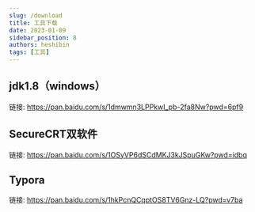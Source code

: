 ```yaml
---
slug: /download
title: 工具下载
date: 2023-01-09
sidebar_position: 8
authors: heshibin
tags: [工具]
---
```


## jdk1.8（windows）
链接: https://pan.baidu.com/s/1dmwmn3LPPkwI_pb-2fa8Nw?pwd=6pf9

## SecureCRT双软件
链接: https://pan.baidu.com/s/1OSyVP6dSCdMKJ3kJSpuGKw?pwd=idbq

## Typora
链接: https://pan.baidu.com/s/1hkPcnQCqptOS8TV6Gnz-LQ?pwd=v7ba
